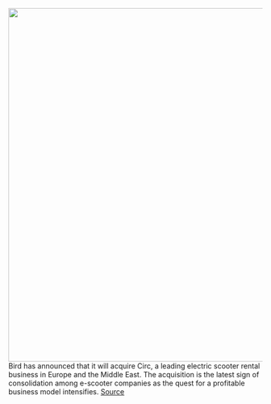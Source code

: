 <img src='https://cdn.vox-cdn.com/thumbor/D7lW-asxgBQQBcrZPCbKjjt8sew=/0x0:1437x791/1200x800/filters:focal(605x282:833x510)/cdn.vox-cdn.com/uploads/chorus_image/image/66174866/Bird_Circ.0.png' width='700px' /><br/>
Bird has announced that it will acquire Circ, a leading electric scooter rental business in Europe and the Middle East. The acquisition is the latest sign of consolidation among e-scooter companies as the quest for a profitable business model intensifies.
<a href='https://www.theverge.com/2020/1/27/21083751/bird-acquires-circ-electric-scooter-europe-asia'> Source <a/>
